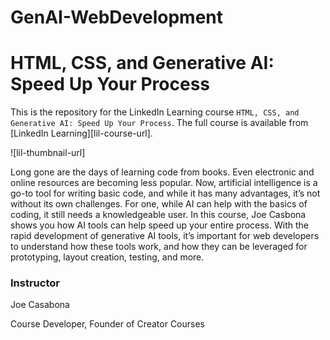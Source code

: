 # GenAI-WebDevelopment

# HTML, CSS, and Generative AI: Speed Up Your Process
This is the repository for the LinkedIn Learning course `HTML, CSS, and Generative AI: Speed Up Your Process`. The full course is available from [LinkedIn Learning][lil-course-url].

![lil-thumbnail-url]

Long gone are the days of learning code from books. Even electronic and online resources are becoming less popular. Now, artificial intelligence is a go-to tool for writing basic code, and while it has many advantages, it’s not without its own challenges. For one, while AI can help with the basics of coding, it still needs a knowledgeable user. In this course, Joe Casbona shows you how AI tools can help speed up your entire process. With the rapid development of generative AI tools, it’s important for web developers to understand how these tools work, and how they can be leveraged for prototyping, layout creation, testing, and more.

### Instructor
Joe Casabona

Course Developer, Founder of Creator Courses


